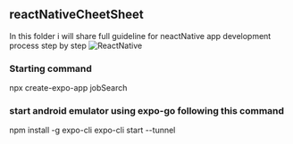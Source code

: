 ## reactNativeCheetSheet
In this folder i  will share full  guideline for neactNative app development process step by step
![ReactNative](https://reactnative.dev/img/tiny_logo.png)

### Starting command 
npx create-expo-app jobSearch

### start android emulator using  expo-go following this command 
npm install -g expo-cli
expo-cli start --tunnel
